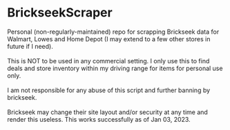# BrickseekScraper<br />
Personal (non-regularly-maintained) repo for scrapping Brickseek data for Walmart, Lowes and Home Depot (I may extend to a few other stores in future if I need).<br /><br />
This is NOT to be used in any commercial setting. I only use this to find deals and  store inventory within my driving range for items for personal use only.<br /><br />
I am not responsible for any abuse of this script and further banning by brickseek.<br /><br />
Brickseek may change their site layout and/or security at any time and render this useless. This works successfully as of Jan 03, 2023.<br />
